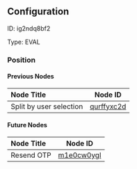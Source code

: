 # <nil>
## Configuration
ID:  ig2ndq8bf2

Type: EVAL 








### Position

#### Previous Nodes
| Node Title | Node ID |
| :------------- | ------------ |
| Split by user selection  | [qurffyxc2d](./qurffyxc2d.md) | 
 
 #### Future Nodes
| Node Title | Node ID |
| :------------- | ------------ |
| Resend OTP |[m1e0cw0ygl](./m1e0cw0ygl.md) | 